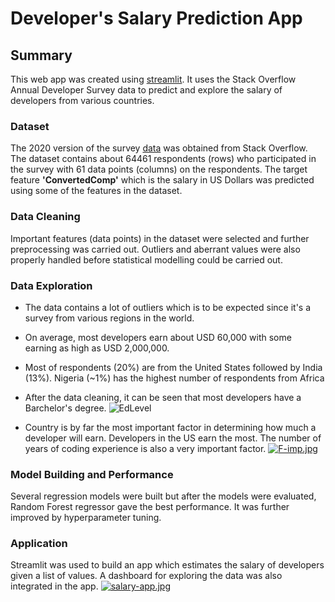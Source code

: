 # Developer's Salary Prediction App

## Summary

This web app was created using [streamlit](https://https://streamlit.io). It uses the Stack Overflow Annual Developer Survey data to  predict and explore the salary of developers from various countries.

### Dataset

The 2020 version of the survey [data](https://insights.stackoverflow.com/survey/) was obtained from Stack Overflow. The dataset contains about 64461 respondents (rows) who participated in the survey with 61 data points (columns) on the respondents. The target feature **'ConvertedComp'** which is the salary in US Dollars was predicted using some of the features in the dataset.

### Data Cleaning

Important features (data points) in the dataset were selected and further preprocessing was carried out. Outliers and aberrant values were also properly handled before statistical modelling could be carried out.

### Data Exploration

* The data contains a lot of outliers which is to be expected since it's a survey from various regions in the world.
* On average, most developers earn about USD 60,000 with some earning as high as USD 2,000,000. 
* Most of respondents (20%) are from the United States followed by India (13%). Nigeria (~1%) has the highest number of respondents from Africa
* After the data cleaning, it can be seen that most developers have a Barchelor's degree.
![EdLevel](https://i.postimg.cc/L8T7mWWn/EdLevel.png)

* Country is by far the most important factor in determining how much a developer will earn. Developers in the US earn the most. The number of years of coding experience is also a very important factor.
[![F-imp.jpg](https://i.postimg.cc/WbM1QMZZ/F-imp.jpg)](https://postimg.cc/6ypKZ4Y6)

### Model Building and Performance

Several regression models were built but after the models were evaluated, Random Forest regressor gave the best performance. It was further improved by hyperparameter tuning.

### Application

Streamlit was used to build an app which estimates the salary of developers given a list of values. A dashboard for exploring the data was also integrated in the app.
[![salary-app.jpg](https://i.postimg.cc/zX3FRQ4S/salary-app.jpg)](https://postimg.cc/8jQ62Zpj)